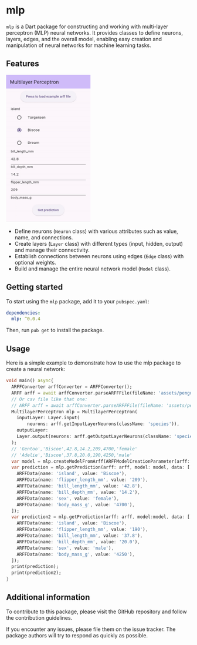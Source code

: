 # mlp

`mlp` is a Dart package for constructing and working with multi-layer perceptron (MLP) neural networks. It provides classes to define neurons, layers, edges, and the overall model, enabling easy creation and manipulation of neural networks for machine learning tasks.

## Features

<img src="https://github.com/MURABIT-PASHA/Images/raw/main/mlp_example.gif" alt="Flutter App Demo" width="230" height="400">

- Define neurons (`Neuron` class) with various attributes such as value, name, and connections.
- Create layers (`Layer` class) with different types (input, hidden, output) and manage their connectivity.
- Establish connections between neurons using edges (`Edge` class) with optional weights.
- Build and manage the entire neural network model (`Model` class).

## Getting started

To start using the `mlp` package, add it to your `pubspec.yaml`:

```yaml
dependencies:
  mlp: ^0.0.4
```
Then, run `pub get` to install the package.

## Usage
Here is a simple example to demonstrate how to use the mlp package to create a neural network:
```dart
void main() async{
  ARFFConverter arffConverter = ARFFConverter();
  ARFF arff = await arffConverter.parseARFFFile(fileName: 'assets/penguins.arff');
  // Or csv file like that one:
  // ARFF arff = await arffConverter.parseARFFFile(fileName: 'assets/penguins.csv');
  MultilayerPerceptron mlp = MultilayerPerceptron(
    inputLayer: Layer.input(
        neurons: arff.getInputLayerNeurons(className: 'species')),
    outputLayer:
    Layer.output(neurons: arff.getOutputLayerNeurons(className: 'species')),
  );
  // 'Gentoo','Biscoe',42.8,14.2,209,4700,'female'
  // 'Adelie','Biscoe',37.8,20.0,190,4250,'male'
  var model = mlp.createModelFromArff(ARFFModelCreationParameter(arff: arff, className: 'species'));
  var prediction = mlp.getPrediction(arff: arff, model: model, data: [
    ARFFData(name: 'island', value: 'Biscoe'),
    ARFFData(name: 'flipper_length_mm', value: '209'),
    ARFFData(name: 'bill_length_mm', value: '42.8'),
    ARFFData(name: 'bill_depth_mm', value: '14.2'),
    ARFFData(name: 'sex', value: 'female'),
    ARFFData(name: 'body_mass_g', value: '4700'),
  ]);
  var prediction2 = mlp.getPrediction(arff: arff, model:model, data: [
    ARFFData(name: 'island', value: 'Biscoe'),
    ARFFData(name: 'flipper_length_mm', value: '190'),
    ARFFData(name: 'bill_length_mm', value: '37.8'),
    ARFFData(name: 'bill_depth_mm', value: '20.0'),
    ARFFData(name: 'sex', value: 'male'),
    ARFFData(name: 'body_mass_g', value: '4250'),
  ]);
  print(prediction);
  print(prediction2);
}
```

## Additional information

To contribute to this package, please visit the GitHub repository and follow the contribution guidelines.

If you encounter any issues, please file them on the issue tracker. The package authors will try to respond as quickly as possible.